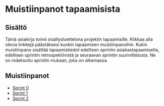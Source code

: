 # Muistiinpanot tapaamisista

## Sisältö
Tämä asiakirja toimii sisällysluettelona projektin tapaamisille. Klikkaa alla olevia linkkejä päästäksesi kunkin tapaamisen muistiinpanoihin.
Kukin muistiinpano sisältää tapaamistiedot edellisen sprintin asiakastapaamiselta, edellisen sprintin retrospektiivistä ja seuraavan sprintin suunnittelusta. Ne on indeksoitu sprintin mukaan, joka on alkamassa.

## Muistiinpanot

- [Sprint 0](https://github.com/Kurssiesitieto/kurssiesitieto-ohtuprojekti/blob/main/documentation/minutes%20of%20meetings/sprint0.md)
- [Sprint 1](https://github.com/Kurssiesitieto/kurssiesitieto-ohtuprojekti/blob/main/documentation/minutes%20of%20meetings/sprint1.md)
- [Sprint 2](https://github.com/Kurssiesitieto/kurssiesitieto-ohtuprojekti/blob/main/documentation/minutes%20of%20meetings/sprint2.md)